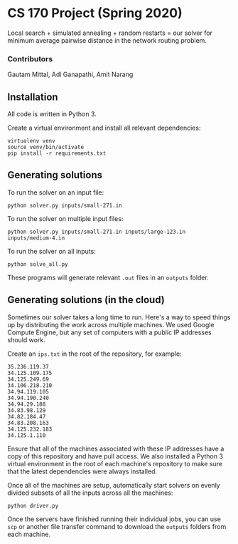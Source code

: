# CS 170 Project (Spring 2020)

Local search + simulated annealing + random restarts = our solver for minimum average pairwise distance in the network routing problem.

### Contributors
Gautam Mittal, Adi Ganapathi, Amit Narang

## Installation
All code is written in Python 3. 

Create a virtual environment and install all relevant dependencies:
```
virtualenv venv
source venv/bin/activate
pip install -r requirements.txt
```

## Generating solutions
To run the solver on an input file:
```
python solver.py inputs/small-271.in
```

To run the solver on multiple input files:
```
python solver.py inputs/small-271.in inputs/large-123.in inputs/medium-4.in
```

To run the solver on all inputs:
```
python solve_all.py
```

These programs will generate relevant `.out` files in an `outputs` folder.

## Generating solutions (in the cloud)
Sometimes our solver takes a long time to run. Here's a way to speed things up by distributing the work across multiple machines. We used Google Compute Engine, but any set of computers with a public IP addresses should work.

Create an `ips.txt` in the root of the repository, for example:
```
35.236.119.37
34.125.109.175
34.125.249.69
34.106.218.210
34.94.119.105
34.94.190.240
34.94.29.188
34.83.98.129
34.82.184.47
34.83.208.163
34.125.232.183
34.125.1.110
```
Ensure that all of the machines associated with these IP addresses have a copy of this repository and have pull access. We also installed a Python 3 virtual environment in the root of each machine's repository to make sure that the latest dependencies were always installed.

Once all of the machines are setup, automatically start solvers on evenly divided subsets of all the inputs across all the machines:
```
python driver.py
```
Once the servers have finished running their individual jobs, you can use `scp` or another file transfer command to download the `outputs` folders from each machine.